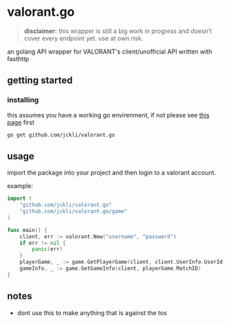 # valorant.go

> **disclaimer:** this wrapper is still a big work in progress and doesn't cover every endpoint yet. use at own risk.

an golang API wrapper for VALORANT's client/unofficial API written with fasthttp

## getting started

### installing

this assumes you have a working go envirenment, if not please see [this page](https://golang.org/doc/install) first

```sh
go get github.com/jckli/valorant.go
```

## usage

import the package into your project and then login to a valorant account.

example:

```go
import (
    "github.com/jckli/valorant.go"
    "github.com/jckli/valorant.go/game"
)

func main() {
	client, err := valorant.New("username", "password")
    if err != nil {
        panic(err)
    }
    playerGame, _ := game.GetPlayerGame(client, client.UserInfo.UserId)
    gameInfo, _ := game.GetGameInfo(client, playerGame.MatchID)
}
```

## notes

- dont use this to make anything that is against the tos
